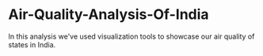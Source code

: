 # Air-Quality-Analysis-Of-India
In this analysis we've used visualization tools to showcase our air quality of states in India. 
